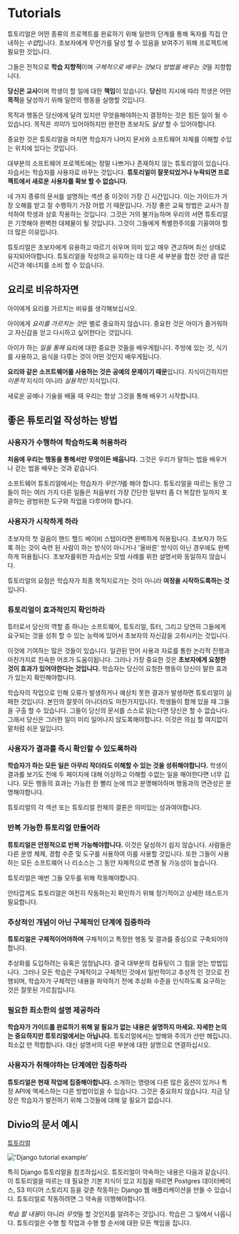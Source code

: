 # Tutorials

튜토리얼은 어떤 종류의 프로젝트를 완료하기 위해 일련의 단계를 통해 독자를 직접 안내하는 *수업*입니다. 초보자에게 무언가를 달성 할 수 있음을 보여주기 위해 프로젝트에 필요한 것입니다.

그들은 전적으로 **학습 지향적**이며 *구체적으로 배우는 것*보다 *방법을 배우는 것*을 지향합니다.

**당신은 교사**이며 학생이 할 일에 대한 **책임**이 있습니다. **당신**의 지시에 따라 학생은 어떤 **목적**을 달성하기 위해 일련의 행동을 실행할 것입니다.

목적과 행동은 당신에게 달려 있지만 무엇을해야하는지 결정하는 것은 힘든 일이 될 수 있습니다. 목적은 *의미*가 있어야하지만 완전한 초보자도 *달성* 할 수 있어야합니다.

중요한 것은 튜토리얼을 마치면 학습자가 나머지 문서와 소프트웨어 자체를 이해할 수있는 위치에 있다는 것입니다.

대부분의 소프트웨어 프로젝트에는 정말 나쁘거나 존재하지 않는 튜토리얼이 있습니다. 자습서는 학습자를 사용자로 바꾸는 것입니다. **튜토리얼이 잘못되었거나 누락되면 프로젝트에서 새로운 사용자를 확보 할 수 없습니다.**

네 가지 종류의 문서를 설명하는 섹션 중 이것이 가장 긴 시간입니다. 이는 가이드가 가장 오해를 받고 잘 수행하기 가장 어렵 기 때문입니다. 가장 좋은 교육 방법은 교사가 참석하여 학생과 상호 작용하는 것입니다. 그것은 거의 불가능하며 우리의 서면 튜토리얼은 기껏해야 완벽한 대체물이 될 것입니다. 그것이 그들에게 특별한주의를 기울여야 할 더 많은 이유입니다.

튜토리얼은 초보자에게 유용하고 따르기 쉬우며 의미 있고 매우 견고하며 최신 상태로 유지되어야합니다. 튜토리얼을 작성하고 유지하는 데 다른 세 부분을 합친 것만 큼 많은 시간과 에너지를 소비 할 수 있습니다.

## 요리로 비유하자면

아이에게 요리를 가르치는 비유를 생각해보십시오.

아이에게 *요리를 가르치는 것*은 별로 중요하지 않습니다. 중요한 것은 아이가 즐거워하고 자신감을 얻고 다시하고 싶어한다는 것입니다.

아이가 하는 *일을 통해* 요리에 대한 중요한 것들을 배우게됩니다. 주방에 있는 것, 식기를 사용하고, 음식을 다루는 것이 어떤 것인지 배우게됩니다.

**요리와 같은 소프트웨어를 사용하는 것은 공예의 문제이기 때문**입니다. 지식이긴하지만 *이론적* 지식이 아니라 *실용적인* 지식입니다.

새로운 공예나 기술을 배울 때 우리는 항상 그것을 통해 배우기 시작합니다.

## 좋은 튜토리얼 작성하는 방법

### 사용자가 수행하여 학습하도록 허용하라

**처음에 우리는 행동을 통해서만 무엇이든 배웁니다.** 그것은 우리가 말하는 법을 배우거나 걷는 법을 배우는 것과 같습니다.

소프트웨어 튜토리얼에서는 학습자가 *무언가*를 해야 합니다. 튜토리얼을 따르는 동안 그들이 하는 여러 가지 다른 일들은 처음부터 가장 간단한 일부터 좀 더 복잡한 일까지 포괄하는 광범위한 도구와 작업을 다루어야 합니다.

### 사용자가 시작하게 하라

초보자의 첫 걸음이 핸드 헬드 베이비 스텝이라면 완벽하게 허용됩니다. 초보자가 하도록 하는 것이 숙련 된 사람이 하는 방식이 아니거나 '올바른' 방식이 아닌 경우에도 완벽하게 허용됩니다. 초보자를위한 자습서는 모범 사례를 위한 설명서와 동일하지 않습니다.

튜토리얼의 요점은 학습자가 최종 목적지로가는 것이 아니라 **여정을 시작하도록하는 것**입니다.

### 튜토리얼이 효과적인지 확인하라

튜터로서 당신의 역할 중 하나는 소프트웨어, 튜토리얼, 튜터, 그리고 당연히 그들에게 요구되는 것을 성취 할 수 있는 능력에 있어서 초보자의 자신감을 고취시키는 것입니다.

이것에 기여하는 많은 것들이 있습니다. 일관된 언어 사용과 자료를 통한 논리적 진행과 마찬가지로 친숙한 어조가 도움이됩니다. 그러나 가장 중요한 것은 **초보자에게 요청한 것이 효과가 있어야한다는 것입니다.** 학습자는 당신이 요청한 행동이 당신이 말한 효과가 있는지 확인해야합니다.

학습자의 작업으로 인해 오류가 발생하거나 예상치 못한 결과가 발생하면 튜토리얼이 실패한 것입니다. 본인의 잘못이 아니더라도 마찬가지입니다. 학생들이 함께 있을 때 그들을 구출 할 수 있습니다. 그들이 당신의 문서를 스스로 읽는다면 당신은 할 수 없습니다. 그래서 당신은 그러한 일이 미리 일어나지 않도록해야합니다. 이것은 의심 할 여지없이 말처럼 쉬운 일입니다.

### 사용자가 결과를 즉시 확인할 수 있도록하라

**학습자가 하는 모든 일은 아무리 작더라도 이해할 수 있는 것을 성취해야합니다.** 학생이 결과를 보기도 전에 두 페이지에 대해 이상하고 이해할 수없는 일을 해야한다면 너무 깁니다. 모든 행동의 효과는 가능한 한 빨리 눈에 띄고 분명해야하며 행동과의 연관성은 분명해야합니다.

튜토리얼의 각 섹션 또는 튜토리얼 전체의 결론은 의미있는 성과여야합니다.

### 반복 가능한 튜토리얼 만들어라

**튜토리얼은 안정적으로 반복 가능해야합니다.** 이것은 달성하기 쉽지 않습니다. 사람들은 다른 운영 체제, 경험 수준 및 도구를 사용하여 이를 사용할 것입니다. 또한 그들이 사용하는 모든 소프트웨어 나 리소스는 그 동안 자체적으로 변경 될 가능성이 높습니다.

튜토리얼은 매번 그들 모두를 위해 작동해야합니다.

안타깝게도 튜토리얼은 여전히 작동하는지 확인하기 위해 정기적이고 상세한 테스트가 필요합니다.

### 추상적인 개념이 아닌 구체적인 단계에 집중하라

**튜토리얼은 구체적이어야하며** 구체적이고 특정한 행동 및 결과를 중심으로 구축되어야합니다.

추상화를 도입하려는 유혹은 엄청납니다. 결국 대부분의 컴퓨팅이 그 힘을 얻는 방법입니다. 그러나 모든 학습은 구체적이고 구체적인 것에서 일반적이고 추상적 인 것으로 진행되며, 학습자가 구체적인 내용을 파악하기 전에 추상화 수준을 인식하도록 요구하는 것은 잘못된 가르침입니다.

### 필요한 최소한의 설명 제공하라

**학습자가 가이드를 완료하기 위해 알 필요가 없는 내용은 설명하지 마세요. 자세한 논의는 중요하지만 튜토리얼에서는 아닙니다.** 튜토리얼에서는 방해와 주의가 산만 해집니다. 최소값 만 적합합니다. 대신 설명서의 다른 부분에 대한 설명으로 연결하십시오.

### 사용자가 취해야하는 단계에만 집중하라

**튜토리얼은 현재 작업에 집중해야합니다.** 소개하는 명령에 다른 많은 옵션이 있거나 특정 API에 액세스하는 다른 방법이있을 수 있습니다. 그것은 중요하지 않습니다. 지금 당장은 학습자가 발전하기 위해 그것들에 대해 알 필요가 없습니다.

## Divio의 문서 예시

[튜토리얼]((https://docs.divio.com/en/latest/introduction))

!['Django tutorial example'](https://documentation.divio.com/_images/django-tutorial-example.png)

특히 Django 튜토리얼을 참조하십시오. 튜토리얼이 약속하는 내용은 다음과 같습니다. 이 튜토리얼을 따르는 데 필요한 기본 지식이 있고 지침을 따르면 Postgres 데이터베이스, S3 미디어 스토리지 등을 갖춘 작동하는 Django 웹 애플리케이션을 만들 수 있습니다. 튜토리얼로 작동하려면 그 약속을 이행해야합니다.

*학습 할 내용*이 아니라 *무엇*을 할 것인지를 알려주는 것입니다. 학습은 그 일에서 나옵니다. 튜토리얼은 수행 할 작업과 수행 할 순서에 대한 모든 책임을 집니다.